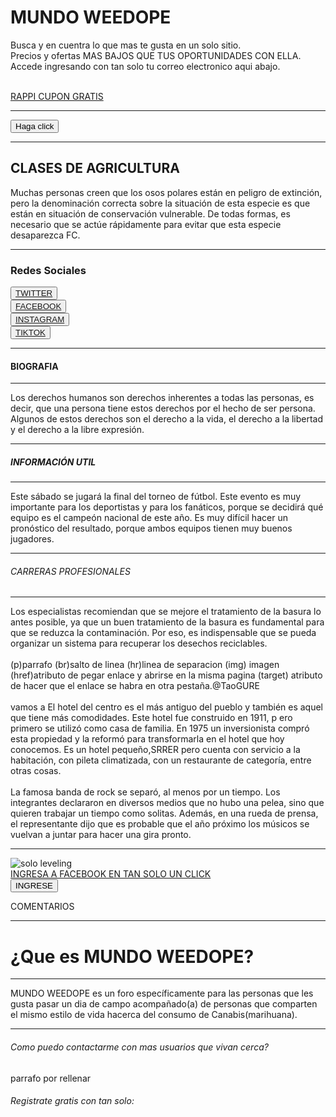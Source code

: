 <!DOCTYPE html>
<html lang="en">
<head>
    <meta charset="UTF-8">
    <meta http-equip="X-UA-Compatible" content="IE=edge">
    <meta name="wiewport" content="width=device-width, initial-scale=1.0">
    <title>YAKEDA</title>
    <link rel="stylesheet" href="estilos.css">
</head>
<body> 
        <h1> MUNDO WEEDOPE </h1>
    <div>
          <p>Busca y en cuentra lo que mas te gusta en un solo sitio.<br>
          Precios y ofertas MAS BAJOS  QUE TUS OPORTUNIDADES CON ELLA.<br>
          Accede ingresando con tan solo tu correo electronico aqui abajo.</p>
    </div>
          <a href="https://merchants.rappi.com/es-pe" "target="_blank"><br>
          RAPPI CUPON GRATIS</a><br>
<hr>
    <div>
       <button>Haga click</button>
    </div>
<hr>
          <h2> CLASES DE AGRICULTURA </h2>
    <div>   
          <p> Muchas personas creen que los osos polares están en peligro de extinción, pero la denominación correcta sobre la situación de esta especie es que están en situación de conservación vulnerable. De todas formas, es necesario que se actúe rápidamente para evitar que esta especie desaparezca FC.</p>
    </div>
<hr>
        <h3>Redes Sociales</h3>
        <button><a href="https://twitter.com/?lang=es" target="_blank">TWITTER</a></button><br>
        <button><a href="https://m.facebook.com/login/?locale=es_ES&refsrc=deprecated" target="_blank">FACEBOOK</a></button><br>
        <button><a href="https://www.instagram.com/" target="_blank">INSTAGRAM</a></button><br>
        <button><a href="https://www.tiktok.com/es/" target="_blank">TIKTOK</a></button><br>
<hr>
    <h4> BIOGRAFIA </h4>
<hr>
    <div>   
     <p>Los derechos humanos son derechos inherentes a todas las personas, es decir, que una persona tiene estos derechos por el hecho de ser persona. Algunos de estos derechos son el derecho a la vida, el derecho a la libertad y el derecho a la libre expresión.</p>
    </div>
<hr>
     <h5> INFORMACIÓN UTIL </h5>
<hr>
    <div>
    <p>Este sábado se jugará la final del torneo de fútbol. Este evento es muy importante para los deportistas y para los fanáticos, porque se decidirá qué equipo es el campeón nacional de este año. Es muy difícil hacer un pronóstico del resultado, porque ambos equipos tienen muy buenos jugadores.</p>
    </div>
<hr>
    <h6> CARRERAS PROFESIONALES </h6>
<hr>
    <dev>
    <p>Los especialistas recomiendan que se mejore el tratamiento de la basura lo antes posible, ya que un buen tratamiento de la basura es fundamental para que se reduzca la contaminación. Por eso, es indispensable que se pueda organizar un sistema para recuperar los desechos reciclables.<br>
    <br>
    (p)parrafo (br)salto de linea (hr)linea de separacion (img) imagen (href)atributo de pegar enlace y abrirse en la misma pagina (target) atributo de hacer que el enlace se habra en otra pestaña.@TaoGURE<br>
    <br>
    vamos a El hotel del centro es el más antiguo del pueblo y también es aquel que tiene más comodidades. Este hotel fue construido en 1911, p ero primero se utilizó como casa de familia. En 1975 un inversionista compró esta propiedad y la reformó para transformarla en el hotel que hoy conocemos. Es un hotel pequeño,SRRER pero cuenta con servicio a la habitación, con pileta climatizada, con un restaurante de categoría, entre otras cosas.<br>
    <br>
     La famosa banda de rock se separó, al menos por un tiempo. Los integrantes declararon en diversos medios que no hubo una pelea, sino que quieren trabajar un tiempo como solitas. Además, en una rueda de prensa, el representante dijo que es probable que el año próximo los músicos se vuelvan a juntar para hacer una gira pronto.</p>
<hr> 
    <img src="https://www.google.com/imgres?imgurl=https%3A%2F%2Fm.media-amazon.com%2Fimages%2FI%2F81OYRZEQG7L._AC_UF1000%2C1000_QL80_.jpg&tbnid=kHKYnyaW7FDDKM&vet=1&imgrefurl=https%3A%2F%2Fwww.amazon.es%2FSolo-Leveling-Vol-comic-Comic%2Fdp%2FB0CCNFZQ1L&docid=Squ4szgTweEK6M&w=697&h=1000&itg=1&source=sh%2Fx%2Fim%2Fm4%2F6&kgs=72c7498ea5e8cd27imgrc=OL0qZGwqtUrKuM&imgdii=kHKYnyaW7FDDKM" alt="solo leveling">
    <link> 
    <a href="https://m.facebook.com/login/?locale=es_ES&refsrc=deprecated" target="_blank"><br>INGRESA A FACEBOOK EN TAN SOLO UN CLICK</a> 
    <br>
              <button>INGRESE</button>
     <p> COMENTARIOS </p>
</body>
<hr>
<body>
 <h1>¿Que es MUNDO WEEDOPE?</h1>
<hr>
    <div>
 <p>MUNDO WEEDOPE es un foro específicamente para las personas que les gusta pasar un dia de campo acompañado(a) de personas que comparten el mismo estilo de vida hacerca del consumo de Canabis(marihuana).</p>
    </div>
<hr>
 <h6>Como puedo contactarme con mas usuarios que vivan cerca?</h6>
    <div>
 <p>parrafo por rellenar</p>
    </div>



 <h6>Registrate gratis con tan solo:</h6>
</body>
</html>
